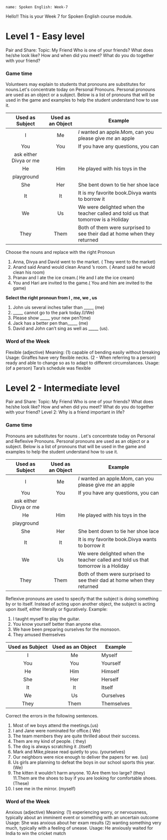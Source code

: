 ```ngMeta
name: Spoken English: Week-7
```

Hello!! 
This is your Week 7 for Spoken English course module.

# Level 1 - Easy level
Pair and Share: 
Topic: My Friend
Who is one of your friends?
What does he/she look like?
How and when did you meet?
What do you do together with your friend?

### Game time
Volunteers may explain to students that pronouns are substitutes for nouns.Let's concentrate today on Personal Pronouns. Personal pronouns are used as an object or a subject. Below is a list of pronouns that will be used in the game and examples to help the student understand how to use it.

|Used as Subject|Used as an Object|Example|
|:------------------:|:----------------:|-------------------------|
| I             | Me              |*I* wanted an apple.Mom, can you please give *me* an apple|
| You             | You              |If you have any questions, you can
ask either Divya or me|
|He             | Him              |He played with his toys in the
playground|
|She             | Her              |She bent down to tie her shoe lace|
|It             | It              |It is my favorite book.Divya wants to borrow it|
|We             | Us              |We were delighted when the teacher called and told us that tomorrow is a Holiday|
|They             | Them              |Both of them were surprised to see their dad at home when they returned|

Choose the nouns and replace with the right Pronoun
1. Anna, Divya and David went to the market. ( They went to the
market)
2. Anand said Anand would clean Anand ’s room. ( Anand said he
would clean his room)
3. Pranav and I ate the ice cream.( He and I ate the ice cream)
4. You and Hari are invited to the game.( You and him are invited
to the game)

**Select the right pronoun from I , me, we , us**
1. John uis several inches taller than _____ (me)
2. _____ cannot go to the park today.(I/We)
3. Please show _____ your new pen?(me)
4. Jack has a better pen than_____ (me)
5. David and John can’t sing as well as _____ (us).

### Word of the Week
Flexible (adjective)
Meaning: (1) capable of bending easily without breaking
Usage: Giraffes have very flexible necks.
(2 - When referring to a person) ready and able to change so as to
adapt to different circumstances.
Usage: (of a person) Tara’s schedule was flexible


# Level 2 - Intermediate level
Pair and Share:
Topic: My Friend
Who is one of your friends?
What does he/she look like?
How and when did you meet?
What do you do together with your friend?
Level 2: Why is a friend important in life? 

### Game time
Pronouns are substitutes for
nouns . Let's concentrate today on Personal and Reflexive Pronouns.
Personal pronouns are used as an object or a subject. Below is a list of pronouns that will be used in the game and examples to help the student understand how to use it.

|Used as Subject|Used as an Object|Example|
|:------------------:|:----------------:|-------------------------|
| I             | Me              |*I* wanted an apple.Mom, can you please give *me* an apple|
| You             | You              |If you have any questions, you can
ask either Divya or me|
|He             | Him              |He played with his toys in the
playground|
|She             | Her              |She bent down to tie her shoe lace|
|It             | It              |It is my favorite book.Divya wants to borrow it|
|We             | Us              |We were delighted when the teacher called and told us that tomorrow is a Holiday|
|They             | Them              |Both of them were surprised to see their dad at home when they returned|

Reflexive pronouns are used to specify that the subject is doing
something by or to itself. Instead of acting upon another object, the
subject is acting upon itself, either literally or figuratively.
Example:
1. I taught myself to play the guitar.
2. You know yourself better than anyone else.
3. We have been preparing ourselves for the monsoon.
4. They amused themselves

|Used as Subject|Used as an Object|Example|
|:------------------:|:----------------:|-------------------------|
| I             | Me              |Myself|
| You             | You              |Yourself|
|He             | Him              |Himself|
|She             | Her              |Herself|
|It             | It              |Itself|
|We             | Us              |Ourselves|
|They             | Them              |Themselves|

Correct the errors in the following sentences.
1. Most of we boys attend the meetings.(us)
2. I and Jane were nominated for office.( We)
3. The team members they are quite thrilled about their success.
4. Them are my kind of people. ( they)
5. The dog is always scratching it .(itself)
6. Mark and Mike,please read quietly to you. (yourselves)
7. Our neighbors were nice enough to deliver the papers for we. (us)
8. Us girls are planning to defeat the boys in our school
sports this year.(We)
9. The kitten it wouldn’t harm anyone.
10.Are them too large? (they)
11.Them are the shoes to buy if you are looking for comfortable shoes.(These)
12. I see me in the mirror. (myself)

### Word of the Week
Anxious (adjective)
Meaning: (1) experiencing worry, or nervousness, typically about an
imminent event or something with an uncertain outcome
Usage: She was anxious about her exam results
(2) wanting something very much, typically with a feeling of unease.
Usage: He anxiously waited for India to win the cricket match
